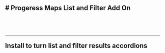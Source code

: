 <h2># Progeress Maps List and Filter Add On<h2><br>
<hr>
<p>Install to turn list and filter results accordions</p>


